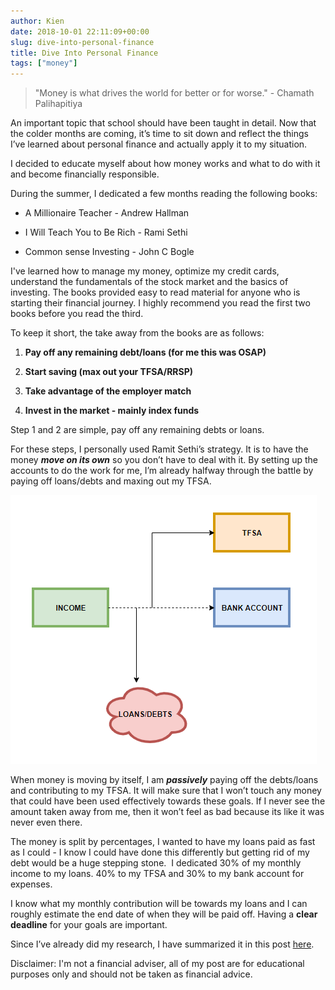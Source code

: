 ```yaml
---
author: Kien
date: 2018-10-01 22:11:09+00:00
slug: dive-into-personal-finance
title: Dive Into Personal Finance
tags: ["money"]
---
```


<blockquote>"Money is what drives the world for better or for worse." - Chamath Palihapitiya</blockquote>

An important topic that school should have been taught in detail. Now that the colder months are coming, it’s time to sit down and reflect the things I’ve learned about personal finance and actually apply it to my situation.

I decided to educate myself about how money works and what to do with it and become financially responsible.

During the summer, I dedicated a few months reading the following books:

- A Millionaire Teacher - Andrew Hallman

- I Will Teach You to Be Rich - Rami Sethi

- Common sense Investing - John C Bogle

I've learned how to manage my money, optimize my credit cards, understand the fundamentals of the stock market and the basics of investing. The books provided easy to read material for anyone who is starting their financial journey. I highly recommend you read the first two books before you read the third.

To keep it short, the take away from the books are as follows:

1. **Pay off any remaining debt/loans (for me this was OSAP)**

2) **Start saving (max out your TFSA/RRSP)**

3) **Take advantage of the employer match**

4) **Invest in the market - mainly index funds**

Step 1 and 2 are simple, pay off any remaining debts or loans.

For these steps, I personally used Ramit Sethi’s strategy. It is to have the money **_move on its own_** so you don’t have to deal with it. By setting up the accounts to do the work for me, I’m already halfway through the battle by paying off loans/debts and maxing out my TFSA.

![](./Money-Flow.PNG)

When money is moving by itself, I am **_passively_** paying off the debts/loans and contributing to my TFSA. It will make sure that I won’t touch any money that could have been used effectively towards these goals. If I never see the amount taken away from me, then it won’t feel as bad because its like it was never even there.

The money is split by percentages, I wanted to have my loans paid as fast as I could - I know I could have done this differently but getting rid of my debt would be a huge stepping stone.  I dedicated 30% of my monthly income to my loans. 40% to my TFSA and 30% to my bank account for expenses.

I know what my monthly contribution will be towards my loans and I can roughly estimate the end date of when they will be paid off. Having a **clear deadline** for your goals are important.

Since I’ve already did my research, I have summarized it in this post [here](/money-making-money).

Disclaimer: I'm not a financial adviser, all of my post are for educational purposes only and should not be taken as financial advice.
